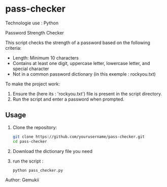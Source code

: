 # pass-checker

Technologie use : Python

Password Strength Checker

This script checks the strength of a password based on the following criteria:
- Length: Minimum 10 characters
- Contains at least one digit, uppercase letter, lowercase letter, and special character
- Not in a common password dictionary (in this exemple : rockyou.txt)

To make the project work:
1. Ensure the (here its : 'rockyou.txt') file is present in the script directory.
2. Run the script and enter a password when prompted.

## Usage

1. Clone the repository:
   ```bash
   git clone https://github.com/yourusername/pass-checker.git
   cd pass-checker
2. Download the dictionary file you need

3. run the script :
   ```bash
   python pass_checker.py

Author: Gemukii

